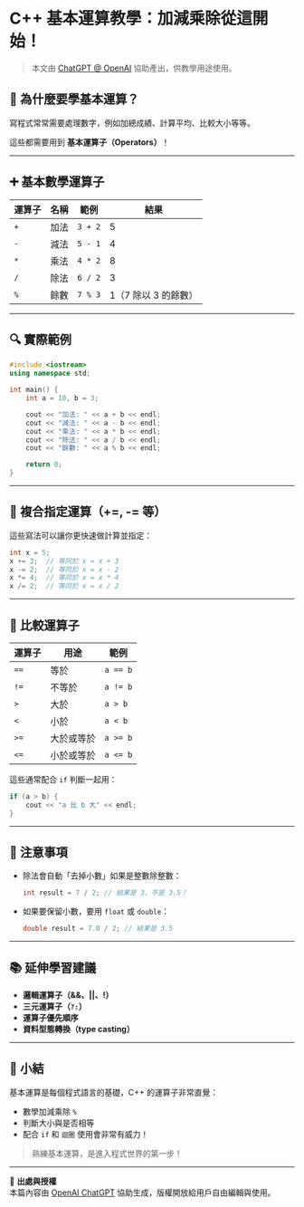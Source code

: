 # C++ 基本運算教學：加減乘除從這開始！

> 本文由 [ChatGPT @ OpenAI](https://openai.com/chatgpt) 協助產出，供教學用途使用。

## 👋 為什麼要學基本運算？

寫程式常常需要處理數字，例如加總成績、計算平均、比較大小等等。

這些都需要用到 **基本運算子（Operators）**！

---

## ➕ 基本數學運算子

| 運算子 | 名稱   | 範例     | 結果         |
|--------|--------|----------|--------------|
| `+`    | 加法   | `3 + 2`  | 5            |
| `-`    | 減法   | `5 - 1`  | 4            |
| `*`    | 乘法   | `4 * 2`  | 8            |
| `/`    | 除法   | `6 / 2`  | 3            |
| `%`    | 餘數   | `7 % 3`  | 1（7 除以 3 的餘數）|

---

## 🔍 實際範例

```cpp
#include <iostream>
using namespace std;

int main() {
    int a = 10, b = 3;

    cout << "加法: " << a + b << endl;
    cout << "減法: " << a - b << endl;
    cout << "乘法: " << a * b << endl;
    cout << "除法: " << a / b << endl;
    cout << "餘數: " << a % b << endl;

    return 0;
}
```

---

## 🔁 複合指定運算（+=, -= 等）

這些寫法可以讓你更快速做計算並指定：

```cpp
int x = 5;
x += 3;  // 等同於 x = x + 3
x -= 2;  // 等同於 x = x - 2
x *= 4;  // 等同於 x = x * 4
x /= 2;  // 等同於 x = x / 2
```

---

## 📏 比較運算子

| 運算子 | 用途         | 範例         |
|--------|--------------|--------------|
| `==`   | 等於         | `a == b`     |
| `!=`   | 不等於       | `a != b`     |
| `>`    | 大於         | `a > b`      |
| `<`    | 小於         | `a < b`      |
| `>=`   | 大於或等於   | `a >= b`     |
| `<=`   | 小於或等於   | `a <= b`     |

這些通常配合 `if` 判斷一起用：

```cpp
if (a > b) {
    cout << "a 比 b 大" << endl;
}
```

---

## 🧠 注意事項

* 除法會自動「去掉小數」如果是整數除整數：
    ```cpp
    int result = 7 / 2; // 結果是 3，不是 3.5！
    ```
* 如果要保留小數，要用 `float` 或 `double`：
    ```cpp
    double result = 7.0 / 2; // 結果是 3.5
    ```

---

## 📚 延伸學習建議

* **邏輯運算子（&&、||、!）**
* **三元運算子（`?:`）**
* **運算子優先順序**
* **資料型態轉換（type casting）**

---

## 🎯 小結

基本運算是每個程式語言的基礎，C++ 的運算子非常直覺：

* 數學加減乘除 `%`
* 判斷大小與是否相等
* 配合 `if` 和 `迴圈` 使用會非常有威力！

> 熟練基本運算，是進入程式世界的第一步！

---

🧾 **出處與授權**  
本篇內容由 [OpenAI ChatGPT](https://chat.openai.com/) 協助生成，版權開放給用戶自由編輯與使用。
